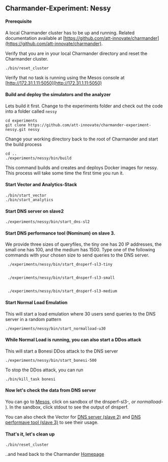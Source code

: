 Charmander-Experiment: Nessy
----------------------------

#### Prerequisite
A local Charmander cluster has to be up and running.
Related documentation available at [https://github.com/att-innovate/charmander](https://github.com/att-innovate/charmander).

Verify that you are in your local Charmander directory and reset the Charmander cluster.

    ./bin/reset_cluster

Verify that no task is running using the Mesos console at [http://172.31.1.11:5050](http://172.31.1.11:5050)

#### Build and deploy the simulators and the analyzer

Lets build it first. Change to the experiments folder and check out the code into a folder called `nessy`

    cd experiments
    git clone https://github.com/att-innovate/charmander-experiment-nessy.git nessy

Change your working directory back to the root of Charmander and start the build process

    cd ..
    ./experiments/nessy/bin/build

This command builds and creates and deploys Docker images for nessy.
This process will take some time the first time you run it.


#### Start Vector and Analytics-Stack

    ./bin/start_vector
    ./bin/start_analytics

#### Start DNS server on slave2

    ./experiments/nessy/bin/start_dns-sl2


#### Start DNS performance tool (Nominum) on slave 3. 
We provide three sizes of queryfiles, the tiny one has 20 IP addresses, the small one has 100, and the medium has 1500. Type one of the following commands with your chosen size to send queries to the DNS server. 

	
	 ./experiments/nessy/bin/start_dnsperf-sl3-tiny

    
     ./experiments/nessy/bin/start_dnsperf-sl3-small


     ./experiments/nessy/bin/start_dnsperf-sl3-medium

#### Start Normal Load Emulation
This will start a load emulation where 30 users send queries to the DNS server in a random pattern

    ./experiments/nessy/bin/start_normalload-u30


#### While Normal Load is running, you can also start a DDos attack
This will start a Bonesi DDos attack to the DNS server

    ./experiments/nessy/bin/start_bonesi-500
    
To stop the DDos attack, you can run

    ./bin/kill_task bonesi

#### Now let's check the data from DNS server
You can go to [Mesos](http://172.31.1.11:5050/#/), click on sandbox of the dnsperf-sl3-*, or normalload-* ). In the sandbox, click stdout to see the output of dnsperf.

You can also check the Vector for [DNS server (slave 2)](http://172.31.2.11:31790/#/?hostspec=localhost&host=172.31.2.12)  and [DNS performave tool (slave 3)](http://slave3:31500/containers/) to see their usage. 

#### That's it, let's clean up

    ./bin/reset_cluster

..and head back to the Charmander [Homepage](https://github.com/att-innovate/charmander/)
